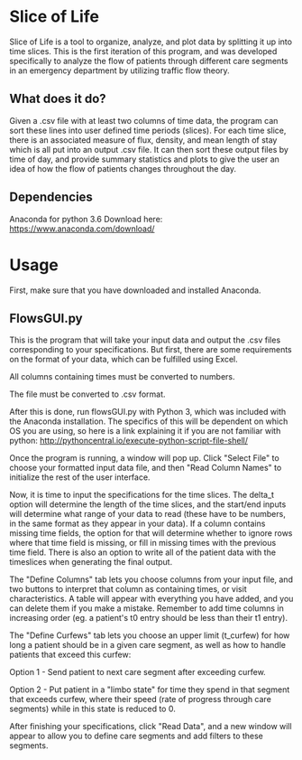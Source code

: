 # Slice of Life 
Slice of Life is a tool to organize, analyze, and plot data by splitting it up into time slices.
This is the first iteration of this program, and was developed specifically to analyze the flow of
patients through different care segments in an emergency department by utilizing traffic flow
theory.

## What does it do?
Given a .csv file with at least two columns of time data, the program can sort these lines into
user defined time periods (slices). For each time slice, there is an associated measure of flux,
density, and mean length of stay which is all put into an output .csv file. It can then sort 
these output files by time of day, and provide summary statistics and plots to give the user
an idea of how the flow of patients changes throughout the day.

## Dependencies
Anaconda for python 3.6
Download here: https://www.anaconda.com/download/

# Usage
First, make sure that you have downloaded and installed Anaconda.

## FlowsGUI.py
This is the program that will take your input data and output the .csv files corresponding to
your specifications. But first, there are some requirements on the format of your data, which can
be fulfilled using Excel.

All columns containing times must be converted to numbers.

The file must be converted to .csv format.

After this is done, run flowsGUI.py with Python 3, which was included with the Anaconda installation.
The specifics of this will be dependent on which OS you are using, so here is a link explaining it 
if you are not familiar with python:
http://pythoncentral.io/execute-python-script-file-shell/

Once the program is running, a window will pop up. Click "Select File" to choose your formatted input
data file, and then "Read Column Names" to initialize the rest of the user interface.

Now, it is time to input the specifications for the time slices. The delta_t option will determine the 
length of the time slices, and the start/end inputs will determine what range of your data to read (these have
to be numbers, in the same format as they appear in your data). If a column contains missing time fields, the option
for that will determine whether to ignore rows where that time field is missing, or fill in missing times with the
previous time field. There is also an option to write all of the patient data with the timeslices when generating
the final output.

The "Define Columns" tab lets you choose columns from your input file, and two buttons to interpret that column
as containing times, or visit characteristics. A table will appear with everything you have added, and you can delete 
them if you make a mistake. Remember to add time columns in increasing order (eg. a patient's t0 entry should be less than
their t1 entry).

The "Define Curfews" tab lets you choose an upper limit (t_curfew) for how long a patient should be in a given care
segment, as well as how to handle patients that exceed this curfew:

Option 1 - Send patient to next care segment after exceeding curfew.

Option 2 - Put patient in a "limbo state" for time they spend in that segment that exceeds curfew, where their speed (rate of progress through care segments) while in this state is reduced to 0.


After finishing your specifications, click "Read Data", and a new window will appear to allow you to define
care segments and add filters to these segments.

